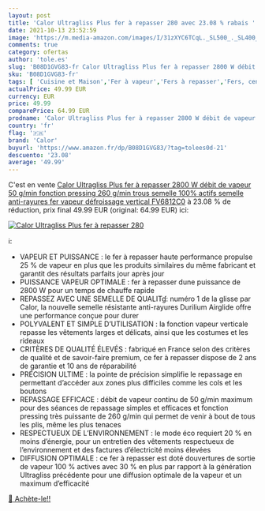 ```yaml
---
layout: post
title: 'Calor Ultragliss Plus fer à repasser 280 avec 23.08 % rabais '
date: 2021-10-13 23:52:59
image: 'https://m.media-amazon.com/images/I/31zXYC6TCqL._SL500_._SL400_.jpg'
comments: true
category: ofertas
author: 'tole.es'
slug: 'B08D1GVG83-fr Calor Ultragliss Plus fer à repasser 2800 W débit de...'
sku: 'B08D1GVG83-fr'
tags: [ 'Cuisine et Maison','Fer à vapeur','Fers à repasser','Fers, centrales vapeur et accessoires','calor', ]
actualPrice: 49.99 EUR
currency: EUR
price: 49.99
comparePrice: 64.99 EUR
prodname: 'Calor Ultragliss Plus fer à repasser 2800 W débit de vapeur 50 g/min fonction pressing 260 g/min trous semelle 100% actifs semelle anti-rayures fer vapeur défroissage vertical FV6812C0'
country: 'fr'
flag: '🇫🇷'
brand: 'Calor'
buyurl: 'https://www.amazon.fr/dp/B08D1GVG83/?tag=tolees0d-21'
descuento: '23.08'
average: '49.99'
---
```


C'est en vente [Calor Ultragliss Plus fer à repasser 2800 W débit de vapeur 50 g/min fonction pressing 260 g/min trous semelle 100% actifs semelle anti-rayures fer vapeur défroissage vertical FV6812C0](https://www.amazon.fr/dp/B08D1GVG83/?tag=tolees0d-21)  à  23.08 % de réduction, prix final  49.99 EUR (original: 64.99 EUR) ici:

[![Calor Ultragliss Plus fer à repasser 280](https://m.media-amazon.com/images/I/31zXYC6TCqL._SL500_._SL400_.jpg)](https://www.amazon.fr/dp/B08D1GVG83/?tag=tolees0d-21)

ℹ️:

- VAPEUR ET PUISSANCE : le fer à repasser haute performance propulse 25 % de vapeur en plus que les produits similaires du même fabricant et garantit des résultats parfaits jour après jour
- PUISSANCE VAPEUR OPTIMALE : fer à repasser dune puissance de 2800 W pour un temps de chauffe rapide
- REPASSEZ AVEC UNE SEMELLE DE QUALITɠ: numéro 1 de la glisse par Calor, la nouvelle semelle résistante anti-rayures Durilium Airglide offre une performance conçue pour durer
- POLYVALENT ET SIMPLE D’UTILISATION : la fonction vapeur verticale repasse les vêtements larges et délicats, ainsi que les costumes et les rideaux  
- CRITÈRES DE QUALITÉ ÉLEVÉS : fabriqué en France selon des critères de qualité et de savoir-faire premium, ce fer à repasser dispose de 2 ans de garantie et 10 ans de réparabilité
- PRÉCISION ULTIME : la pointe de précision simplifie le repassage en permettant d’accéder aux zones plus difficiles comme les cols et les boutons
- REPASSAGE EFFICACE : débit de vapeur continu de 50 g/min maximum pour des séances de repassage simples et efficaces et fonction pressing très puissante de 260 g/min qui permet de venir à bout de tous les plis, même les plus tenaces
- RESPECTUEUX DE L’ENVIRONNEMENT : le mode éco requiert 20 % en moins d’énergie, pour un entretien des vêtements respectueux de l’environnement et des factures d’électricité moins élevées
- DIFFUSION OPTIMALE : ce fer à repasser est doté douvertures de sortie de vapeur 100 % actives avec 30 % en plus par rapport à la génération Ultragliss précédente pour une diffusion optimale de la vapeur et un maximum d’efficacité

[🛒 Achète-le!!](https://www.amazon.fr/dp/B08D1GVG83/?tag=tolees0d-21)
